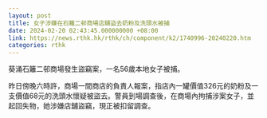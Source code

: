 ```yaml
---
layout: post
title: 女子涉嫌在石籬二邨商場店舖盜去奶粉及洗頭水被捕
date: 2024-02-20 02:43:45.000000000 +08:00
link: https://news.rthk.hk/rthk/ch/component/k2/1740996-20240220.htm
categories: rthk
---
```


葵涌石籬二邨商場發生盜竊案，一名56歲本地女子被捕。

昨日傍晚六時許，商場一間商店的負責人報案，指店內一罐價值326元的奶粉及一支價值68元的洗頭水懷疑被盜去。警員到場調查後，在商場內拘捕涉案女子，並起回失物，她涉嫌店舖盜竊，現正被扣留調查。
